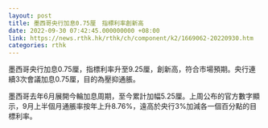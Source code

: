 ```yaml
---
layout: post
title: 墨西哥央行加息0.75厘　指標利率創新高
date: 2022-09-30 07:42:45.000000000 +08:00
link: https://news.rthk.hk/rthk/ch/component/k2/1669062-20220930.htm
categories: rthk
---
```


墨西哥央行加息0.75厘，指標利率升至9.25厘，創新高，符合市場預期。央行連續3次會議加息0.75厘，目的為壓抑通脹。

墨西哥去年6月展開今輪加息周期，至今累計加幅5.25厘。上周公布的官方數字顯示，9月上半個月通脹率按年上升8.76%，遠高於央行3%加減各一個百分點的目標利率。
